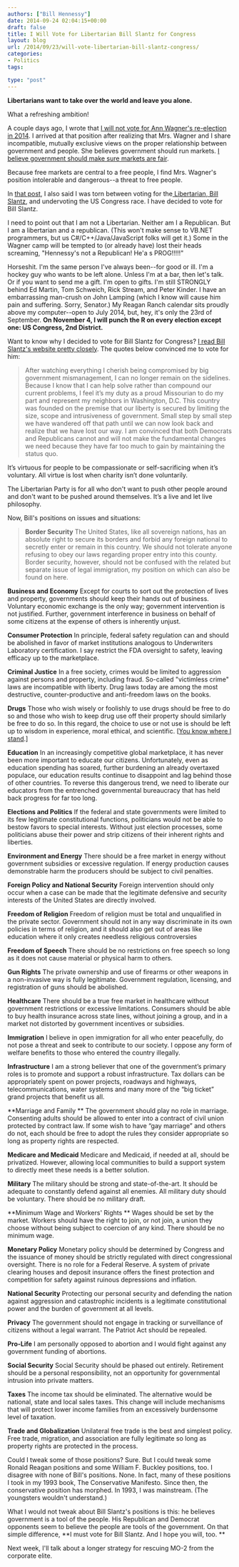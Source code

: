```yaml
---
authors: ["Bill Hennessy"]
date: 2014-09-24 02:04:15+00:00
draft: false
title: I Will Vote for Libertarian Bill Slantz for Congress
layout: blog
url: /2014/09/23/will-vote-libertarian-bill-slantz-congress/
categories:
- Politics
tags:

type: "post"
---
```


**Libertarians want to take over the world and leave you alone.**

What a refreshing ambition!

A couple days ago, I wrote that [I will not vote for Ann Wagner's re-election in 2014](https://hennessysview.com/2014/09/21/will-not-vote-for-wagner/). I arrived at that position after realizing that Mrs. Wagner and I share incompatible, mutually exclusive views on the proper relationship between government and people. She believes government should run markets. [I believe government should make sure markets are fair](https://hennessysview.com/2014/04/19/jonah-goldberg-perfectly-defines-gop-establishment/).

Because free markets are central to a free people, I find Mrs. Wagner's position intolerable and dangerous--a threat to free people.

In [that post](https://hennessysview.com/2014/09/21/will-not-vote-for-wagner/), I also said I was torn between voting for the[ Libertarian, Bill Slantz](https://billslantz.com/_index.php), and undervoting the US Congress race. I have decided to vote for Bill Slantz.

I need to point out that I am not a Libertarian. Neither am I a Republican. But I am a libertarian and a republican. (This won't make sense to VB.NET programmers, but us C#/C++/Java/JavaScript folks will get it.) Some in the Wagner camp will be tempted to (or already have) lost their heads screaming, "Hennessy's not a Republican! He'a s PROG!!!!!"

Horseshit. I'm the same person I've always been--for good or ill. I'm a hockey guy who wants to be left alone. Unless I'm at a bar, then let's talk. Or if you want to send me a gift. I'm open to gifts. I'm still STRONGLY behind Ed Martin, Tom Schweich, Rick Stream, and Peter Kinder. I have an embarrassing man-crush on John Lamping (which I know will cause him pain and suffering. Sorry, Senator.) My Reagan Ranch calendar sits proudly above my computer--open to July 2014, but, hey, it's only the 23rd of September. **On November 4, I will punch the R on every election except one: US Congress, 2nd District.**

Want to know why I decided to vote for Bill Slantz for Congress? [I read Bill Slantz's website pretty closely](https://billslantz.com/_index.php). The quotes below convinced me to vote for him:



> After watching everything I cherish being compromised by big government mismanagement, I can no longer remain on the sidelines. Because I know that I can help solve rather than compound our current problems, I feel it’s my duty as a proud Missourian to do my part and represent my neighbors in Washington, D.C. This country was founded on the premise that our liberty is secured by limiting the size, scope and intrusiveness of government. Small step by small step we have wandered off that path until we can now look back and realize that we have lost our way. I am convinced that both Democrats and Republicans cannot and will not make the fundamental changes we need because they have far too much to gain by maintaining the status quo.

It’s virtuous for people to be compassionate or self-sacrificing when it’s voluntary. All virtue is lost when charity isn’t done voluntarily.

The Libertarian Party is for all who don't want to push other people around and don't want to be pushed around themselves. It’s a live and let live philosophy.



Now, Bill's positions on issues and situations:



> **Border Security**
The United States, like all sovereign nations, has an absolute right to secure its borders and forbid any foreign national to secretly enter or remain in this country. We should not tolerate anyone refusing to obey our laws regarding proper entry into this county. Border security, however, should not be confused with the related but separate issue of legal immigration, my position on which can also be found on here.

**Business and Economy**
Except for courts to sort out the protection of lives and property, governments should keep their hands out of business. Voluntary economic exchange is the only way; government intervention is not justified. Further, government interference in business on behalf of some citizens at the expense of others is inherently unjust.

**Consumer Protection**
In principle, federal safety regulation can and should be abolished in favor of market institutions analogous to Underwriters Laboratory certification. I say restrict the FDA oversight to safety, leaving efficacy up to the marketplace.

**Criminal Justice**
In a free society, crimes would be limited to aggression against persons and property, including fraud. So-called "victimless crime" laws are incompatible with liberty. Drug laws today are among the most destructive, counter-productive and anti-freedom laws on the books.

**Drugs**
Those who wish wisely or foolishly to use drugs should be free to do so and those who wish to keep drug use off their property should similarly be free to do so. In this regard, the choice to use or not use is should be left up to wisdom in experience, moral ethical, and scientific. [[You know where I stand](https://hennessysview.com/2014/01/02/war-weed-republicans-lost/).]

**Education**
In an increasingly competitive global marketplace, it has never been more important to educate our citizens. Unfortunately, even as education spending has soared, further burdening an already overtaxed populace, our education results continue to disappoint and lag behind those of other countries. To reverse this dangerous trend, we need to liberate our educators from the entrenched governmental bureaucracy that has held back progress for far too long.

**Elections and Politics**
If the federal and state governments were limited to its few legitimate constitutional functions, politicians would not be able to bestow favors to special interests. Without just election processes, some politicians abuse their power and strip citizens of their inherent rights and liberties.

**Environment and Energy**
There should be a free market in energy without government subsidies or excessive regulation. If energy production causes demonstrable harm the producers should be subject to civil penalties.

**Foreign Policy and National Security**
Foreign intervention should only occur when a case can be made that the legitimate defensive and security interests of the United States are directly involved.

**Freedom of Religion**
Freedom of religion must be total and unqualified in the private sector. Government should not in any way discriminate in its own policies in terms of religion, and it should also get out of areas like education where it only creates needless religious controversies

**Freedom of Speech**
There should be no restrictions on free speech so long as it does not cause material or physical harm to others.

**Gun Rights**
The private ownership and use of firearms or other weapons in a non-invasive way is fully legitimate. Government regulation, licensing, and registration of guns should be abolished.

**Healthcare**
There should be a true free market in healthcare without government restrictions or excessive limitations. Consumers should be able to buy health insurance across state lines, without joining a group, and in a market not distorted by government incentives or subsidies.

**Immigration**
I believe in open immigration for all who enter peacefully, do not pose a threat and seek to contribute to our society. I oppose any form of welfare benefits to those who entered the country illegally.

**Infrastructure**
I am a strong believer that one of the government’s primary roles is to promote and support a robust infrastructure. Tax dollars can be appropriately spent on power projects, roadways and highways, telecommunications, water systems and many more of the “big ticket” grand projects that benefit us all.

**Marriage and Family **
The government should play no role in marriage. Consenting adults should be allowed to enter into a contract of civil union protected by contract law. If some wish to have “gay marriage” and others do not, each should be free to adopt the rules they consider appropriate so long as property rights are respected.

**Medicare and Medicaid**
Medicare and Medicaid, if needed at all, should be privatized. However, allowing local communities to build a support system to directly meet these needs is a better solution.

**Military**
The military should be strong and state-of-the-art. It should be adequate to constantly defend against all enemies. All military duty should be voluntary. There should be no military draft.

**Minimum Wage and Workers' Rights **
Wages should be set by the market. Workers should have the right to join, or not join, a union they choose without being subject to coercion of any kind. There should be no minimum wage.

**Monetary Policy**
Monetary policy should be determined by Congress and the issuance of money should be strictly regulated with direct congressional oversight. There is no role for a Federal Reserve. A system of private clearing houses and deposit insurance offers the finest protection and competition for safety against ruinous depressions and inflation.

**National Security**
Protecting our personal security and defending the nation against aggression and catastrophic incidents is a legitimate constitutional power and the burden of government at all levels.

**Privacy**
The government should not engage in tracking or surveillance of citizens without a legal warrant. The Patriot Act should be repealed.

**Pro-Life**
I am personally opposed to abortion and I would fight against any government funding of abortions.

**Social Security**
Social Security should be phased out entirely. Retirement should be a personal responsibility, not an opportunity for governmental intrusion into private matters.

**Taxes**
The income tax should be eliminated. The alternative would be national, state and local sales taxes. This change will include mechanisms that will protect lower income families from an excessively burdensome level of taxation.

**Trade and Globalization**
Unilateral free trade is the best and simplest policy. Free trade, migration, and association are fully legitimate so long as property rights are protected in the process.





Could I tweak some of those positions? Sure. But I could tweak some Ronald Reagan positions and some William F. Buckley positions, too. I disagree with none of Bill's positions. None. In fact, many of these positions I took in my 1993 book, The Conservative Manifesto. Since then, the conservative position has morphed. In 1993, I was mainstream. (The youngsters wouldn't understand.)



What I would not tweak about Bill Slantz's positions is this: he believes government is a tool of the people. His Republican and Democrat opponents seem to believe the people are tools of the government. On that simple difference, **I must vote for Bill Slantz. And I hope you will, too. **

Next week, I'll talk about a longer strategy for rescuing MO-2 from the corporate elite.


